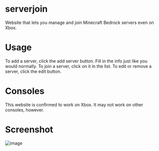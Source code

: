 # serverjoin
Website that lets you manage and join Minecraft Bedrock servers even on Xbox.

# Usage
To add a server, click the add server button. Fill in the info just like you would normally. To join a server, click on it in the list. To edit or remove a server, click the edit button.

# Consoles
This website is confirmed to work on Xbox. It may not work on other consoles, however.

# Screenshot
![image](https://github.com/user-attachments/assets/21c67e90-e839-41cc-942e-5209f67bd41b)
